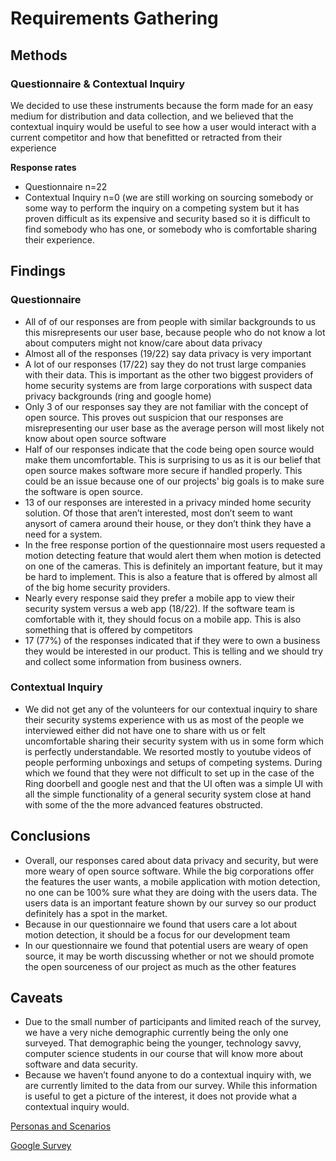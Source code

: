 # Requirements Gathering

## Methods

### Questionnaire & Contextual Inquiry

We decided to use these instruments because the form made for an easy medium for distribution and data collection, and we believed that the contextual inquiry would be useful to see how a user would interact with a current competitor and how that benefitted or retracted from their experience

  **Response rates**

<ul>
  <li>Questionnaire n=22</li>
  <li>Contextual Inquiry n=0 (we are still working on sourcing somebody or some way to perform the inquiry on a competing system but it has proven difficult as its expensive and security based so it is difficult to find somebody who has one, or somebody who is comfortable sharing their experience.</li>
</ul>

## Findings

### Questionnaire

<ul>
  <li>All of of our responses are from people with similar backgrounds to us this misrepresents our user base, because people who do not know a lot about computers might not know/care about data privacy</li>
  <li>Almost all of the responses (19/22) say data privacy is very important
</li>
  <li>A lot of our responses (17/22)  say they do not trust large companies with their data. This is important as the other two biggest providers of home security systems are from large corporations with suspect data privacy backgrounds (ring and google home)
</li>
  <li>Only 3 of our responses say they are not familiar with the concept of open source. This proves out suspicion that our responses are misrepresenting our user base as the average person will most likely not know about open source software
</li>
  <li>Half of our responses indicate that the code being open source would make them uncomfortable. This is surprising to us as it is our belief that open source makes software more secure if handled properly. This could be an issue because one of our projects' big goals is to make sure the software is open source. 
</li>
  <li>13 of our responses are interested in a privacy minded home security solution. Of those that aren’t interested, most don’t seem to want anysort of camera around their house, or they don’t think they have a need for a system. 
</li>
  <li>In the free response portion of the questionnaire most users requested a motion detecting feature that would alert them when motion is detected on one of the cameras. This is definitely an important feature, but it may be hard to implement. This is also a feature that is offered by almost all of the big home security providers.
</li>
  <li>Nearly every response said they prefer a mobile app to view their security system versus a web app (18/22). If the software team is comfortable with it, they should focus on a mobile app. This is also something that is offered by competitors
</li>
  <li>17 (77%) of the responses indicated that if they were to own a business they would be interested in our product. This is telling and we should try and collect some information from business owners. 
</li>
</ul>
  
### Contextual Inquiry
<ul>
 <li>We did not get any of the volunteers for our contextual inquiry to share their security systems experience with us as most of the people we interviewed either did not have one to share with us or felt uncomfortable sharing their security system with us in some form which is perfectly understandable. We resorted mostly to youtube videos of people performing unboxings and setups of competing systems. During which we found that they were not difficult to set up in the case of the Ring doorbell and google nest and that the UI often was a simple UI with all the simple functionality of a general security system close at hand with some of the the more advanced features obstructed.</li>
</ul>

## Conclusions

<ul>
  <li>Overall, our responses cared about data privacy and security, but were more weary of open source software. While the big corporations offer the features the user wants, a mobile application with motion detection, no one can be 100% sure what they are doing with the users data. The users data is an important feature shown by our survey so our product definitely has a spot in the market.</li>
  <li>Because in our questionnaire we found that users care a lot about motion detection, it should be a focus for our development team </li>
  <li>In our questionnaire we found that potential users are weary of open source, it may be worth discussing whether or not we should promote the open sourceness of our project as much as the other features </li>
</ul>

## Caveats

<ul>
  <li>Due to the small number of participants and limited reach of the survey, we have a very niche demographic currently being the only one surveyed. That demographic being the younger, technology savvy, computer science students in our course that will know more about software and data security.</li>
  <li>Because we haven’t found anyone to do a contextual inquiry with, we are currently limited to the data from our survey. While this information is useful to get a picture of the interest, it does not provide what a contextual inquiry would. </li>
</ul>

[Personas and Scenarios](../Links/personasandscenarios.pdf)


[Google Survey](https://forms.gle/2cAM2g2pP8zYtfvn8)
